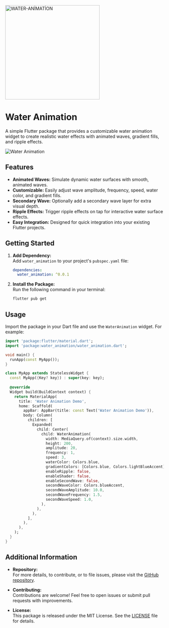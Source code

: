 
<img src="https://github.com/user-attachments/assets/29507311-77b6-4772-aa6c-dd0749638c88" alt="WATER-ANİMATİON" width="300">

# Water Animation
A simple Flutter package that provides a customizable water animation widget to create realistic water effects with animated waves, gradient fills, and ripple effects.

![Water Animation](https://github.com/user-attachments/assets/af82e587-df10-4813-acd5-104b3c28a68f)

## Features

- **Animated Waves:** Simulate dynamic water surfaces with smooth, animated waves.
- **Customizable:** Easily adjust wave amplitude, frequency, speed, water color, and gradient fills.
- **Secondary Wave:** Optionally add a secondary wave layer for extra visual depth.
- **Ripple Effects:** Trigger ripple effects on tap for interactive water surface effects.
- **Easy Integration:** Designed for quick integration into your existing Flutter projects.

## Getting Started

1. **Add Dependency:**  
   Add `water_animation` to your project's `pubspec.yaml` file:

   ```yaml
   dependencies:
     water_animation: ^0.0.1
   ```

2. **Install the Package:**  
   Run the following command in your terminal:
   
   ```bash
   flutter pub get
   ```

## Usage

Import the package in your Dart file and use the `WaterAnimation` widget. For example:

```dart
import 'package:flutter/material.dart';
import 'package:water_animation/water_animation.dart';

void main() {
  runApp(const MyApp());
}

class MyApp extends StatelessWidget {
  const MyApp({Key? key}) : super(key: key);
  
  @override
  Widget build(BuildContext context) {
    return MaterialApp(
      title: 'Water Animation Demo',
      home: Scaffold(
        appBar: AppBar(title: const Text('Water Animation Demo')),
        body: Column(
          children: [
            Expanded(
              child: Center(
                child: WaterAnimation(
                  width: MediaQuery.of(context).size.width,
                  height: 200,
                  amplitude: 20,
                  frequency: 1,
                  speed: 3,
                  waterColor: Colors.blue,
                  gradientColors: [Colors.blue, Colors.lightBlueAccent],
                  enableRipple: false,
                  enableShader: false,
                  enableSecondWave: false,
                  secondWaveColor: Colors.blueAccent,
                  secondWaveAmplitude: 10.0,
                  secondWaveFrequency: 1.5,
                  secondWaveSpeed: 1.0,
                ),
              ),
            ),
          ],
        ),
      ),
    );
  }
}
```

## Additional Information

- **Repository:**  
  For more details, to contribute, or to file issues, please visit the [GitHub repository](https://github.com/mustafakilic097/water_animation).

- **Contributing:**  
  Contributions are welcome! Feel free to open issues or submit pull requests with improvements.

- **License:**  
  This package is released under the MIT License. See the [LICENSE](LICENSE) file for details.
